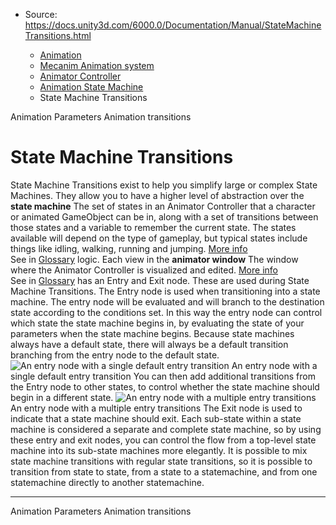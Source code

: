 * Source: https://docs.unity3d.com/6000.0/Documentation/Manual/StateMachineTransitions.html

  * [Animation](https://docs.unity3d.com/6000.0/Documentation/Manual/AnimationSection.html)
  * [Mecanim Animation system](https://docs.unity3d.com/6000.0/Documentation/Manual/AnimationOverview.html)
  * [Animator Controller](https://docs.unity3d.com/6000.0/Documentation/Manual/class-AnimatorController.html)
  * [Animation State Machine](https://docs.unity3d.com/6000.0/Documentation/Manual/AnimationStateMachines.html)
  * State Machine Transitions


[](https://docs.unity3d.com/6000.0/Documentation/Manual/AnimationParameters.html)
Animation Parameters
[](https://docs.unity3d.com/6000.0/Documentation/Manual/class-Transition.html)
Animation transitions
# State Machine Transitions
State Machine Transitions exist to help you simplify large or complex State Machines. They allow you to have a higher level of abstraction over the **state machine** The set of states in an Animator Controller that a character or animated GameObject can be in, along with a set of transitions between those states and a variable to remember the current state. The states available will depend on the type of gameplay, but typical states include things like idling, walking, running and jumping. [More info](https://docs.unity3d.com/6000.0/Documentation/Manual/StateMachineBasics.html)  
See in [Glossary](https://docs.unity3d.com/6000.0/Documentation/Manual/Glossary.html#StateMachine) logic.
Each view in the **animator window** The window where the Animator Controller is visualized and edited. [More info](https://docs.unity3d.com/6000.0/Documentation/Manual/AnimatorWindow.html)  
See in [Glossary](https://docs.unity3d.com/6000.0/Documentation/Manual/Glossary.html#AnimatorWindow) has an Entry and Exit node. These are used during State Machine Transitions.
The Entry node is used when transitioning into a state machine. The entry node will be evaluated and will branch to the destination state according to the conditions set. In this way the entry node can control which state the state machine begins in, by evaluating the state of your parameters when the state machine begins.
Because state machines always have a default state, there will always be a default transition branching from the entry node to the default state. 
![An entry node with a single default entry transition](https://docs.unity3d.com/6000.0/Documentation/uploads/Main/AnimatorEntryNodeSingleTransition.png) An entry node with a single default entry transition
You can then add additional transitions from the Entry node to other states, to control whether the state machine should begin in a different state.
![An entry node with a multiple entry transitions](https://docs.unity3d.com/6000.0/Documentation/uploads/Main/AnimatorEntryNodeMultipleTransitions.png) An entry node with a multiple entry transitions
The Exit node is used to indicate that a state machine should exit.
Each sub-state within a state machine is considered a separate and complete state machine, so by using these entry and exit nodes, you can control the flow from a top-level state machine into its sub-state machines more elegantly.
It is possible to mix state machine transitions with regular state transitions, so it is possible to transition from state to state, from a state to a statemachine, and from one statemachine directly to another statemachine.
* * *
[](https://docs.unity3d.com/6000.0/Documentation/Manual/AnimationParameters.html)
Animation Parameters
[](https://docs.unity3d.com/6000.0/Documentation/Manual/class-Transition.html)
Animation transitions

